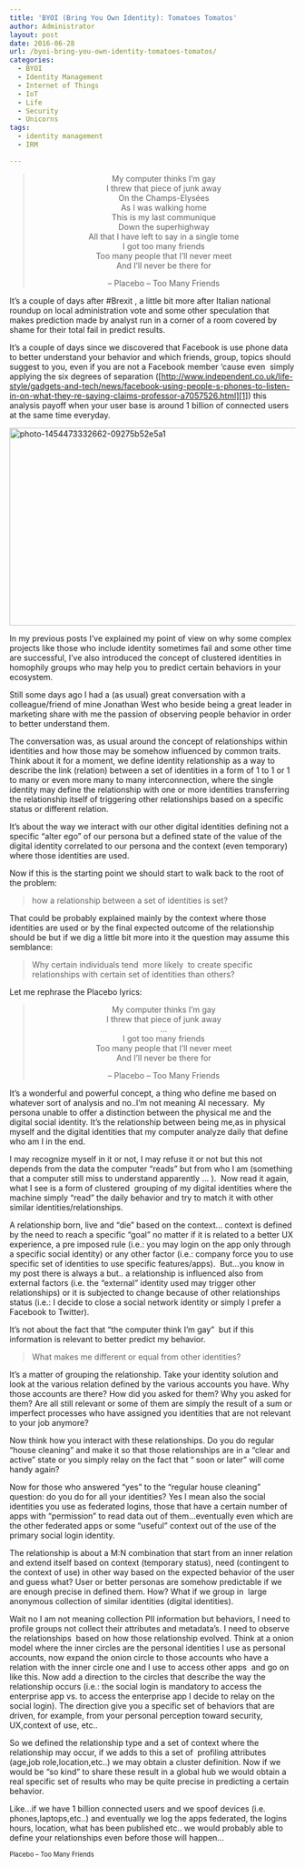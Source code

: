 ```yaml
---
title: 'BYOI (Bring You Own Identity): Tomatoes Tomatos'
author: Administrator
layout: post
date: 2016-06-28
url: /byoi-bring-you-own-identity-tomatoes-tomatos/
categories:
  - BYOI
  - Identity Management
  - Internet of Things
  - IoT
  - Life
  - Security
  - Unicorns
tags:
  - identity management
  - IRM

---
```

> <p align="center">
>   My computer thinks I&#8217;m gay<br /> I threw that piece of junk away<br /> On the Champs-Elysées<br /> As I was walking home<br /> This is my last communique<br /> Down the superhighway<br /> All that I have left to say in a single tome<br /> I got too many friends<br /> Too many people that I&#8217;ll never meet<br /> And I&#8217;ll never be there for
> </p>
> 
> <p align="center">
>   &#8211; Placebo &#8211; Too Many Friends
> </p>

It’s a couple of days after #Brexit , a little bit more after Italian national roundup on local administration vote and some other speculation that makes prediction made by analyst run in a corner of a room covered by shame for their total fail in predict results.

It’s a couple of days since we discovered that Facebook is use phone data to better understand your behavior and which friends, group, topics should suggest to you, even if you are not a Facebook member ‘cause even  simply applying the six degrees of separation ([http://www.independent.co.uk/life-style/gadgets-and-tech/news/facebook-using-people-s-phones-to-listen-in-on-what-they-re-saying-claims-professor-a7057526.html][1]) this analysis payoff when your user base is around 1 billion of connected users at the same time everyday.

[<img style="background-image: none; padding-top: 0px; padding-left: 0px; display: inline; padding-right: 0px; border: 0px;" title="photo-1454473332662-09275b52e5a1" src="http://alfweb.com/bg/wp-content/uploads/2016/06/photo-1454473332662-09275b52e5a1_thumb.jpg" alt="photo-1454473332662-09275b52e5a1" width="520" height="348" border="0" />][2]

In my previous posts I’ve explained my point of view on why some complex projects like those who include identity sometimes fail and some other time are successful, I’ve also introduced the concept of clustered identities in homophily groups who may help you to predict certain behaviors in your ecosystem.

Still some days ago I had a (as usual) great conversation with a colleague/friend of mine Jonathan West who beside being a great leader in marketing share with me the passion of observing people behavior in order to better understand them.

The conversation was, as usual around the concept of relationships within identities and how those may be somehow influenced by common traits. Think about it for a moment, we define identity relationship as a way to describe the link (relation) between a set of identities in a form of 1 to 1 or 1 to many or even more many to many interconnection, where the single identity may define the relationship with one or more identities transferring the relationship itself of triggering other relationships based on a specific status or different relation.

It’s about the way we interact with our other digital identities defining not a specific “alter ego” of our persona but a defined state of the value of the digital identity correlated to our persona and the context (even temporary) where those identities are used.

Now if this is the starting point we should start to walk back to the root of the problem:

> how a relationship between a set of identities is set?

That could be probably explained mainly by the context where those identities are used or by the final expected outcome of the relationship should be but if we dig a little bit more into it the question may assume this semblance:

> Why certain individuals tend  more likely  to create specific relationships with certain set of identities than others?

Let me rephrase the Placebo lyrics:

> <p align="center">
>   My computer thinks I&#8217;m gay<br /> I threw that piece of junk away<br /> &#8230;<br /> I got too many friends<br /> Too many people that I&#8217;ll never meet<br /> And I&#8217;ll never be there for
> </p>
> 
> <p align="center">
>   &#8211; Placebo &#8211; Too Many Friends
> </p>

<p align="left">
  It’s a wonderful and powerful concept, a thing who define me based on whatever sort of analysis and no..I’m not meaning AI necessary.  My persona unable to offer a distinction between the physical me and the digital social identity. It’s the relationship between being me,as in physical myself and the digital identities that my computer analyze daily that define who am I in the end.
</p>

<p align="left">
  I may recognize myself in it or not, I may refuse it or not but this not depends from the data the computer “reads” but from who I am (something that a computer still miss to understand apparently &#8230; ).  Now read it again, what I see is a form of clustered  grouping of my digital identities where the machine simply “read” the daily behavior and try to match it with other similar identities/relationships.
</p>

<p align="left">
  A relationship born, live and “die” based on the context&#8230; context is defined by the need to reach a specific “goal” no matter if it is related to a better UX experience, a pre imposed rule (i.e.: you may login on the app only through a specific social identity) or any other factor (i.e.: company force you to use specific set of identities to use specific features/apps).  But&#8230;you know in my post there is always a but.. a relationship is influenced also from external factors (i.e. the “external” identity used may trigger other relationships) or it is subjected to change because of other relationships status (i.e.: I decide to close a social network identity or simply I prefer a Facebook to Twitter).
</p>

<p align="left">
  It’s not about the fact that “the computer think I’m gay”  but if this information is relevant to better predict my behavior.
</p>

> <p align="left">
>   What makes me different or equal from other identities?
> </p>

<p align="left">
  It’s a matter of grouping the relationship. Take your identity solution and look at the various relation defined by the various accounts you have. Why those accounts are there? How did you asked for them? Why you asked for them? Are all still relevant or some of them are simply the result of a sum or imperfect processes who have assigned you identities that are not relevant to your job anymore?
</p>

<p align="left">
  Now think how you interact with these relationships. Do you do regular “house cleaning” and make it so that those relationships are in a “clear and active” state or you simply relay on the fact that “ soon or later” will come handy again?
</p>

<p align="left">
  Now for those who answered “yes” to the “regular house cleaning” question: do you do for all your identities? Yes I mean also the social identities you use as federated logins, those that have a certain number of apps with “permission” to read data out of them&#8230;eventually even which are the other federated apps or some “useful” context out of the use of the  primary social login identity.
</p>

<p align="left">
  The relationship is about a M:N combination that start from an inner relation and extend itself based on context (temporary status), need (contingent to the context of use) in other way based on the expected behavior of the user and guess what? User or better personas are somehow predictable if we are enough precise in defined them. How? What if we group in  large anonymous collection of similar identities (digital identities).
</p>

<p align="left">
  Wait no I am not meaning collection PII information but behaviors, I need to profile groups not collect their attributes and metadata&#8217;s. I need to observe the relationships  based on how those relationship evolved. Think at a onion model where the inner circles are the personal identities I use as personal accounts, now expand the onion circle to those accounts who have a relation with the inner circle one and I use to access other apps  and go on like this. Now add a direction to the circles that describe the way the relationship occurs (i.e.: the social login is mandatory to access the enterprise app vs. to access the enterprise app I decide to relay on the social login). The direction give you a specific set of behaviors that are driven, for example, from your personal perception toward security, UX,context of use, etc..
</p>

<p align="left">
  So we defined the relationship type and a set of context where the relationship may occur, if we adds to this a set of  profiling attributes (age,job role,location,etc..) we may obtain a cluster definition. Now if we would be “so kind” to share these result in a global hub we would obtain a real specific set of results who may be quite precise in predicting a certain behavior.
</p>

<p align="left">
  Like&#8230;if we have 1 billion connected users and we spoof devices (i.e. phones,laptops,etc..) and eventually we log the apps federated, the logins hours, location, what has been published etc.. we would probably able to define your relationships even before those will happen&#8230;
</p>

<div id="scid:5737277B-5D6D-4f48-ABFC-DD9C333F4C5D:840098cf-fe61-48e0-8ac5-72a983f36fd7" class="wlWriterEditableSmartContent" style="float: none; margin: 0px; display: inline; padding: 0px;">
  <div>
  </div>
  
  <div style="width: 480px; clear: both; font-size: .8em;">
    Placebo &#8211; Too Many Friends
  </div>
</div>

 [1]: http://www.independent.co.uk/life-style/gadgets-and-tech/news/facebook-using-people-s-phones-to-listen-in-on-what-they-re-saying-claims-professor-a7057526.html "http://www.independent.co.uk/life-style/gadgets-and-tech/news/facebook-using-people-s-phones-to-listen-in-on-what-they-re-saying-claims-professor-a7057526.html"
 [2]: http://alfweb.com/bg/wp-content/uploads/2016/06/photo-1454473332662-09275b52e5a1.jpg